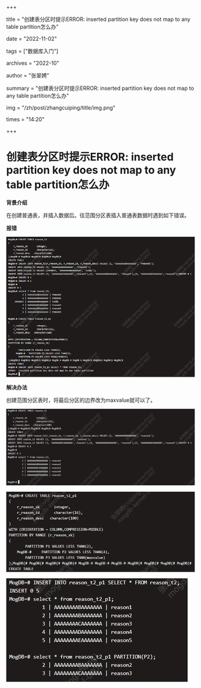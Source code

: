 +++

title = "创建表分区时提示ERROR:  inserted partition key does not map to any table partition怎么办" 

date = "2022-11-02" 

tags = ["数据库入门"] 

archives = "2022-10" 

author = "张翠娉" 

summary = "创建表分区时提示ERROR:  inserted partition key does not map to any table partition怎么办"

img = "/zh/post/zhangcuiping/title/img.png" 

times = "14:20"

+++

# 创建表分区时提示ERROR:  inserted partition key does not map to any table partition怎么办

**背景介绍**

在创建普通表，并插入数据后。往范围分区表插入普通表数据时遇到如下错误。

**报错**

![img](./title/图片1.png)

**解决办法**

创建范围分区表时，将最后分区的边界改为maxvalue就可以了。

![img](./title/图片2.png)

![img](./title/图片3.png)

![img](./title/图片4.png)

